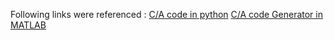 Following links were referenced :
[C/A code in python](https://natronics.github.io/blag/2014/gps-spreading/)
[C/A code Generator in MATLAB](http://www.mathworks.com/matlabcentral/fileexchange/14670-gps-c-a-code-generator/content/cacode.m)


